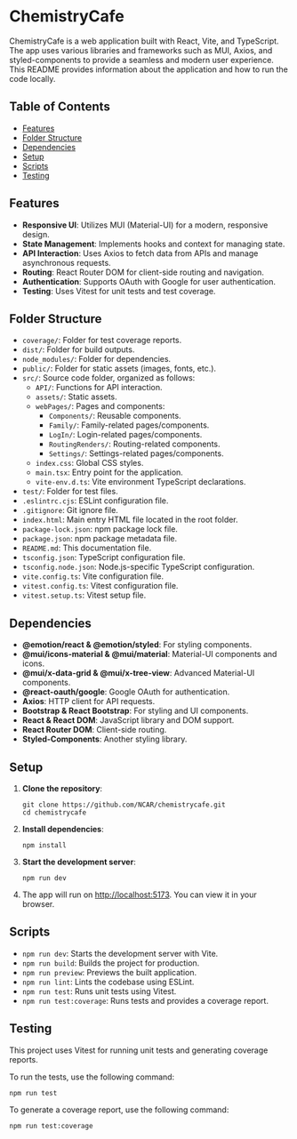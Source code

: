 # ChemistryCafe

ChemistryCafe is a web application built with React, Vite, and TypeScript. The app uses various libraries and frameworks such as MUI, Axios, and styled-components to provide a seamless and modern user experience. This README provides information about the application and how to run the code locally.

## Table of Contents

- [Features](#features)
- [Folder Structure](#folder-structure)
- [Dependencies](#dependencies)
- [Setup](#setup)
- [Scripts](#scripts)
- [Testing](#testing)

## Features

- **Responsive UI**: Utilizes MUI (Material-UI) for a modern, responsive design.
- **State Management**: Implements hooks and context for managing state.
- **API Interaction**: Uses Axios to fetch data from APIs and manage asynchronous requests.
- **Routing**: React Router DOM for client-side routing and navigation.
- **Authentication**: Supports OAuth with Google for user authentication.
- **Testing**: Uses Vitest for unit tests and test coverage.

## Folder Structure

- `coverage/`: Folder for test coverage reports.
- `dist/`: Folder for build outputs.
- `node_modules/`: Folder for dependencies.
- `public/`: Folder for static assets (images, fonts, etc.).
- `src/`: Source code folder, organized as follows:
    - `API/`: Functions for API interaction.
    - `assets/`: Static assets.
    - `webPages/`: Pages and components:
        - `Components/`: Reusable components.
        - `Family/`: Family-related pages/components.
        - `LogIn/`: Login-related pages/components.
        - `RoutingRenders/`: Routing-related components.
        - `Settings/`: Settings-related pages/components.
    - `index.css`: Global CSS styles.
    - `main.tsx`: Entry point for the application.
    - `vite-env.d.ts`: Vite environment TypeScript declarations.
- `test/`: Folder for test files.
- `.eslintrc.cjs`: ESLint configuration file.
- `.gitignore`: Git ignore file.
- `index.html`: Main entry HTML file located in the root folder.
- `package-lock.json`: npm package lock file.
- `package.json`: npm package metadata file.
- `README.md`: This documentation file.
- `tsconfig.json`: TypeScript configuration file.
- `tsconfig.node.json`: Node.js-specific TypeScript configuration.
- `vite.config.ts`: Vite configuration file.
- `vitest.config.ts`: Vitest configuration file.
- `vitest.setup.ts`: Vitest setup file.

## Dependencies

- **@emotion/react & @emotion/styled**: For styling components.
- **@mui/icons-material & @mui/material**: Material-UI components and icons.
- **@mui/x-data-grid & @mui/x-tree-view**: Advanced Material-UI components.
- **@react-oauth/google**: Google OAuth for authentication.
- **Axios**: HTTP client for API requests.
- **Bootstrap & React Bootstrap**: For styling and UI components.
- **React & React DOM**: JavaScript library and DOM support.
- **React Router DOM**: Client-side routing.
- **Styled-Components**: Another styling library.

## Setup

1. **Clone the repository**:
    ```shell
    git clone https://github.com/NCAR/chemistrycafe.git
    cd chemistrycafe
    ```

2. **Install dependencies**:
    ```shell
    npm install
    ```

3. **Start the development server**:
    ```shell
    npm run dev
    ```

4. The app will run on [http://localhost:5173](http://localhost:5173). You can view it in your browser.

## Scripts

- `npm run dev`: Starts the development server with Vite.
- `npm run build`: Builds the project for production.
- `npm run preview`: Previews the built application.
- `npm run lint`: Lints the codebase using ESLint.
- `npm run test`: Runs unit tests using Vitest.
- `npm run test:coverage`: Runs tests and provides a coverage report.

## Testing

This project uses Vitest for running unit tests and generating coverage reports.

To run the tests, use the following command:

```shell
npm run test
```

To generate a coverage report, use the following command:

```shell
npm run test:coverage
```


